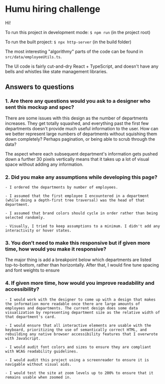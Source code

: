 # Humu hiring challenge

Hi!

To run this project in development mode: `$ npm run` (in the project root)

To run the built project: `$ npx http-server` (in the build folder)

The most interesting "algorithmy" parts of the code can be found in `src/data/employeeUtils.ts`.

The UI code is fairly cut-and-dry React + TypeScript, and doesn't have any bells and whistles like state management libraries.

## Answers to questions

### 1. Are there any questions would you ask to a designer who sent this mockup and spec?

There are some issues with this design as the number of departments increases. They get totally squashed, and everything past the first few departments doesn't provide much useful information to the user. How can we better represent large numbers of departments without squishing them down completely? Perhaps pagination, or being able to scrub through the data?

The aspect where each subsequent department's information gets pushed down a further 30 pixels vertically means that it takes up a lot of visual space without adding any information.

### 2. Did you make any assumptions while developing this page?

    - I ordered the departments by number of employees.

    - I assumed that the first employee I encountered in a department (while doing a depth-first tree traversal) was the head of that department.

    - I assumed that brand colors should cycle in order rather than being selected randomly.

    - Visually, I tried to keep assumptions to a minimum. I didn't add any interactivity or hover states.

### 3. You don’t need to make this responsive but if given more time, how would you make it responsive?

The major thing is add a breakpoint below which departments are listed top-to-bottom, rather than horizontally. After that, I would fine tune spacing and font weights to ensure

### 4. If given more time, how would you improve readability and accessibility?

    - I would work with the designer to come up with a design that makes the information more readable once there are large amounts of employees and departments. The current design does some data visualization by representing department size as the relative width of that department's card.

    - I would ensure that all interactive elements are usable with the keyboard, prioritizing the use of semantically correct HTML, and rebuilding any native browser accessibility features that I overwrote with JavaScript.

    - I would audit font colors and sizes to ensure they are compliant with WCAG readability guidelines.

    - I would audit this project using a screenreader to ensure it is navigable without visual aids.

    - I would test the site at zoom levels up to 200% to ensure that it remains usable when zoomed in.
